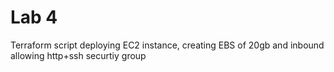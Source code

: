 # Lab 4

Terraform script deploying EC2 instance, creating EBS of 20gb and inbound allowing http+ssh securtiy group

